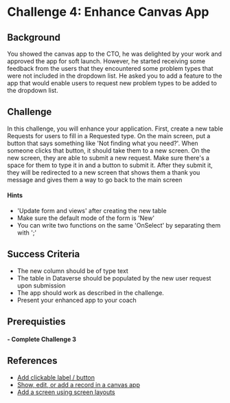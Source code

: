 # Challenge 4: Enhance Canvas App

## Background

You showed the canvas app to the CTO, he was delighted by your work and approved the app for soft launch. However, he started receiving some feedback from the users that they encountered some problem types that were not included in the dropdown list. He asked you to add a feature to the app that would enable users to request new problem types to be added to the dropdown list.

## Challenge

In this challenge, you will enhance your application. First, create a new table Requests for users to fill in a Requested type. On the main screen, put a button that says something like 'Not finding what you need?'. When someone clicks that button, it should take them to a new screen. On the new screen, they are able to submit a new request. Make sure there's a space for them to type it in and a button to submit it. After they submit it, they will be redirected to a new screen that shows them a thank you message and gives them a way to go back to the main screen

#### Hints

- 'Update form and views' after creating the new table
- Make sure the default mode of the form is 'New'
- You can write two functions on the same 'OnSelect' by separating them with ';'

## Success Criteria

- The new column should be of type text
- The table in Dataverse should be populated by the new user request upon submission
- The app should work as described in the challenge.
- Present your enhanced app to your coach

## Prerequisties

#### - Complete Challenge 3 

## References

- [Add clickable label / button](https://learn.microsoft.com/en-us/power-apps/maker/canvas-apps/controls/control-button)
- [Show, edit, or add a record in a canvas app](https://learn.microsoft.com/en-us/power-apps/maker/canvas-apps/add-form)
- [Add a screen using screen layouts](https://learn.microsoft.com/en-us/power-apps/maker/canvas-apps/add-screen-context-variables)

